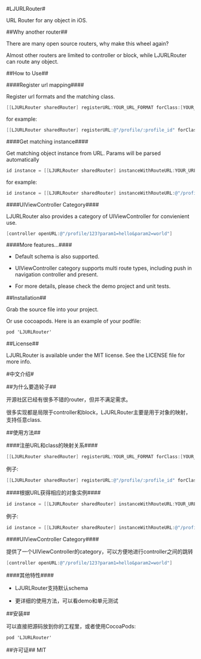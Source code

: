 #LJURLRouter#

URL Router for any object in iOS.

##Why another router##

There are many open source routers, why make this wheel again?

Almost other routers are limited to controller or block, while LJURLRouter can route any object.

##How to Use##

####Register url mapping####

Register url formats and the matching class.

```objective-c
[[LJURLRouter sharedRouter] registerURL:YOUR_URL_FORMAT forClass:[YOUR_CLASS_NAME class]];
```

for example:

```objective-c
[[LJURLRouter sharedRouter] registerURL:@"/profile/:profile_id" forClass:[ProfileViewController class]];
```

####Get matching instance####

Get matching object instance from URL. Params will be parsed automatically

```objective-c
id instance = [[LJURLRouter sharedRouter] instanceWithRouteURL:YOUR_URL_HERE];
```

for example:

```objective-c
id instance = [[LJURLRouter sharedRouter] instanceWithRouteURL:@"/profile/123?param1=hello&param2=world"];
```

####UIViewController Category####

LJURLRouter also provides a category of UIViewController for convienient use.

```objective-c
[controller openURL:@"/profile/123?param1=hello&param2=world"]
```

####More features...####

- Default schema is also supported.

- UIViewController category supports multi route types, including push in navigation controller and present.

- For more details, please check the demo project and unit tests.

##Installation##

Grab the source file into your project.

Or use cocoapods. Here is an example of your podfile:

```objective-c
pod 'LJURLRouter'
```

##License##

LJURLRouter is available under the MIT license. See the LICENSE file for more info.

#中文介绍#

##为什么要造轮子##

开源社区已经有很多不错的router，但并不满足需求。

很多实现都是局限于controller和block，LJURLRouter主要是用于对象的映射，支持任意class.

##使用方法##

####注册URL和class的映射关系####

```objective-c
[[LJURLRouter sharedRouter] registerURL:YOUR_URL_FORMAT forClass:[YOUR_CLASS_NAME class]];
```

例子:

```objective-c
[[LJURLRouter sharedRouter] registerURL:@"/profile/:profile_id" forClass:[ProfileViewController class]];
```
####根据URL获得相应的对象实例####

```objective-c
id instance = [[LJURLRouter sharedRouter] instanceWithRouteURL:YOUR_URL_HERE];
```

例子:

```objective-c
id instance = [[LJURLRouter sharedRouter] instanceWithRouteURL:@"/profile/123?param1=hello&param2=world"];
```

####UIViewController Category####

提供了一个UIViewController的category，可以方便地进行controller之间的跳转

```objective-c
[controller openURL:@"/profile/123?param1=hello&param2=world"]
```

####其他特性####

- LJURLRouter支持默认schema

- 更详细的使用方法，可以看demo和单元测试

##安装##

可以直接把源码放到你的工程里，或者使用CocoaPods:

```objective-c
pod 'LJURLRouter'
```

##许可证##
MIT
